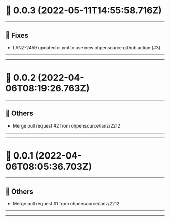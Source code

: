 # :confetti_ball: 0.0.3 (2022-05-11T14:55:58.716Z)
- - -
## :bug: Fixes
* LANZ-2459 updated ci.yml to use new ohpensource github action (#3)
- - -
- - -
# :confetti_ball: 0.0.2 (2022-04-06T08:19:26.763Z)
- - -
## :newspaper: Others
* Merge pull request #2 from ohpensource/lanz/2212
- - -
- - -
# :confetti_ball: 0.0.1 (2022-04-06T08:05:36.703Z)
- - -
## :newspaper: Others
* Merge pull request #1 from ohpensource/lanz/2212
- - -
- - -
